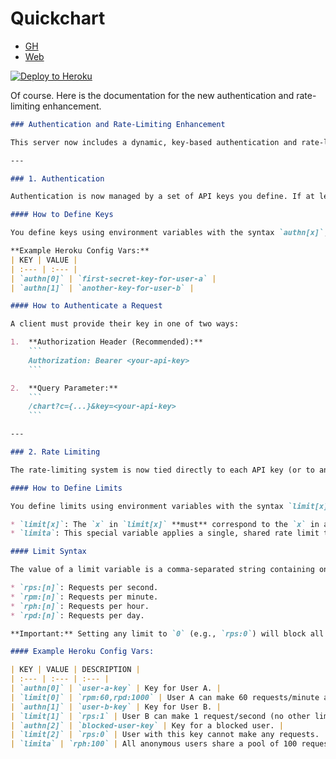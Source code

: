 # Quickchart
- [GH](https://github.com/typpo/quickchart)
- [Web](https://quickchart.io/)

[![Deploy to Heroku](https://www.herokucdn.com/deploy/button.svg)](https://heroku.com/deploy?template=https://github.com/kaerez/heroku-quickchart)

Of course. Here is the documentation for the new authentication and rate-limiting enhancement.

````markdown
### Authentication and Rate-Limiting Enhancement

This server now includes a dynamic, key-based authentication and rate-limiting system. This system replaces the previous simple IP-based rate limiter with a more granular, key-centric approach. All configuration is managed through Heroku environment variables.

---

### 1. Authentication

Authentication is now managed by a set of API keys you define. If at least one key is defined, all API endpoints (`/chart`, `/qr`, etc.) will require a valid key.

#### How to Define Keys

You define keys using environment variables with the syntax `authn[x]`, where `x` is a number from 0 to 9999.

**Example Heroku Config Vars:**
| KEY | VALUE |
| :--- | :--- |
| `authn[0]` | `first-secret-key-for-user-a` |
| `authn[1]` | `another-key-for-user-b` |

#### How to Authenticate a Request

A client must provide their key in one of two ways:

1.  **Authorization Header (Recommended):**
    ```
    Authorization: Bearer <your-api-key>
    ```

2.  **Query Parameter:**
    ```
    /chart?c={...}&key=<your-api-key>
    ```

---

### 2. Rate Limiting

The rate-limiting system is now tied directly to each API key (or to anonymous users as a group). IP addresses are no longer used for rate limiting.

#### How to Define Limits

You define limits using environment variables with the syntax `limit[x]` or `limita`.

* `limit[x]`: The `x` in `limit[x]` **must** correspond to the `x` in an `authn[x]` key. This rule set applies only to the user with that specific key.
* `limita`: This special variable applies a single, shared rate limit to **all unauthenticated (anonymous) requests**.

#### Limit Syntax

The value of a limit variable is a comma-separated string containing one or more of the following:

* `rps:[n]`: Requests per second.
* `rpm:[n]`: Requests per minute.
* `rph:[n]`: Requests per hour.
* `rpd:[n]`: Requests per day.

**Important:** Setting any limit to `0` (e.g., `rps:0`) will block all requests for that key or for anonymous users. To have no limit for a specific time window, simply omit it from the string.

#### Example Heroku Config Vars:

| KEY | VALUE | DESCRIPTION |
| :--- | :--- | :--- |
| `authn[0]` | `user-a-key` | Key for User A. |
| `limit[0]` | `rpm:60,rpd:1000` | User A can make 60 requests/minute and 1000/day. |
| `authn[1]` | `user-b-key` | Key for User B. |
| `limit[1]` | `rps:1` | User B can make 1 request/second (no other limits apply). |
| `authn[2]` | `blocked-user-key` | Key for a blocked user. |
| `limit[2]` | `rps:0` | User with this key cannot make any requests. |
| `limita` | `rph:100` | All anonymous users share a pool of 100 requests/hour. |
````
